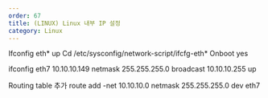 ```yaml
---
order: 67
title: (LINUX) Linux 내부 IP 설정
category: Linux
---
```


Ifconfig eth* up
Cd /etc/sysconfig/network-script/ifcfg-eth* 
Onboot yes

ifconfig eth7 10.10.10.149 netmask 255.255.255.0 broadcast 10.10.10.255 up

Routing table 추가
route add -net 10.10.10.0 netmask 255.255.255.0 dev eth7

